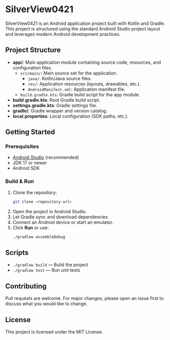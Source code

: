 # SilverView0421

SilverView0421 is an Android application project built with Kotlin and Gradle. This project is structured using the standard Android Studio project layout and leverages modern Android development practices.

## Project Structure
- **app/**: Main application module containing source code, resources, and configuration files.
  - `src/main/`: Main source set for the application.
    - `java/`: Kotlin/Java source files.
    - `res/`: Application resources (layouts, drawables, etc.).
    - `AndroidManifest.xml`: Application manifest file.
  - `build.gradle.kts`: Gradle build script for the app module.
- **build.gradle.kts**: Root Gradle build script.
- **settings.gradle.kts**: Gradle settings file.
- **gradle/**: Gradle wrapper and version catalog.
- **local.properties**: Local configuration (SDK paths, etc.).

## Getting Started

### Prerequisites
- [Android Studio](https://developer.android.com/studio) (recommended)
- JDK 17 or newer
- Android SDK

### Build & Run
1. Clone the repository:
   ```sh
   git clone <repository-url>
   ```
2. Open the project in Android Studio.
3. Let Gradle sync and download dependencies.
4. Connect an Android device or start an emulator.
5. Click **Run** or use:
   ```sh
   ./gradlew assembleDebug
   ```

## Scripts
- `./gradlew build` — Build the project
- `./gradlew test` — Run unit tests

## Contributing
Pull requests are welcome. For major changes, please open an issue first to discuss what you would like to change.

## License
This project is licensed under the MIT License.
